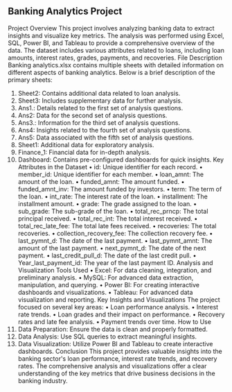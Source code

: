 ## Banking Analytics Project
Project Overview
This project involves analyzing banking data to extract insights and visualize key metrics. The analysis was performed using Excel, SQL, Power BI, and Tableau to provide a comprehensive overview of the data. The dataset includes various attributes related to loans, including loan amounts, interest rates, grades, payments, and recoveries.
File Description
Banking analytics.xlsx contains multiple sheets with detailed information on different aspects of banking analytics. Below is a brief description of the primary sheets:
1.	Sheet2: Contains additional data related to loan analysis.
2.	Sheet3: Includes supplementary data for further analysis.
3.	Ans1.: Details related to the first set of analysis questions.
4.	Ans2: Data for the second set of analysis questions.
5.	Ans3.: Information for the third set of analysis questions.
6.	Ans4: Insights related to the fourth set of analysis questions.
7.	Ans5: Data associated with the fifth set of analysis questions.
8.	Sheet1: Additional data for exploratory analysis.
9.	Finance_1: Financial data for in-depth analysis.
10.	Dashboard: Contains pre-configured dashboards for quick insights.
Key Attributes in the Dataset
•	id: Unique identifier for each record.
•	member_id: Unique identifier for each member.
•	loan_amnt: The amount of the loan.
•	funded_amnt: The amount funded.
•	funded_amnt_inv: The amount funded by investors.
•	term: The term of the loan.
•	int_rate: The interest rate of the loan.
•	installment: The installment amount.
•	grade: The grade assigned to the loan.
•	sub_grade: The sub-grade of the loan.
•	total_rec_prncp: The total principal received.
•	total_rec_int: The total interest received.
•	total_rec_late_fee: The total late fees received.
•	recoveries: The total recoveries.
•	collection_recovery_fee: The collection recovery fee.
•	last_pymnt_d: The date of the last payment.
•	last_pymnt_amnt: The amount of the last payment.
•	next_pymnt_d: The date of the next payment.
•	last_credit_pull_d: The date of the last credit pull.
•	Year_last_payment_id: The year of the last payment ID.
Analysis and Visualization Tools Used
•	Excel: For data cleaning, integration, and preliminary analysis.
•	MySQL: For advanced data extraction, manipulation, and querying.
•	Power BI: For creating interactive dashboards and visualizations.
•	Tableau: For advanced data visualization and reporting.
Key Insights and Visualizations
The project focused on several key areas:
•	Loan performance analysis.
•	Interest rate trends.
•	Loan grades and their impact on performance.
•	Recovery rates and late fee analysis.
•	Payment trends over time.
How to Use
1.	Data Preparation: Ensure the data is clean and properly formatted.
2.	Data Analysis: Use SQL queries to extract meaningful insights.
3.	Data Visualization: Utilize Power BI and Tableau to create interactive dashboards.
Conclusion
This project provides valuable insights into the banking sector's loan performance, interest rate trends, and recovery rates. The comprehensive analysis and visualizations offer a clear understanding of the key metrics that drive business decisions in the banking industry.
